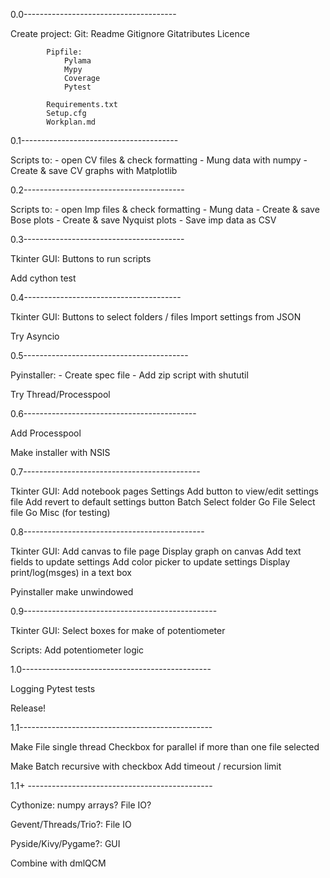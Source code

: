 
0.0--------------------------------------

Create project:
			Git:
				Readme
				Gitignore
				Gitatributes
				Licence
				
			Pipfile:
				Pylama
				Mypy
				Coverage
				Pytest

			Requirements.txt
			Setup.cfg
			Workplan.md
			

0.1---------------------------------------

Scripts to:
    	- open CV files & check formatting
	- Mung data with numpy
	- Create & save CV graphs with Matplotlib
	

0.2----------------------------------------

Scripts to:
    	- open Imp files & check formatting
	- Mung data
	- Create & save Bose plots
	- Create & save Nyquist  plots
	- Save imp data as CSV


0.3----------------------------------------

Tkinter GUI:
	Buttons to run scripts

Add cython test


0.4---------------------------------------

Tkinter GUI:
	Buttons to select folders / files
	Import settings from JSON

Try Asyncio 


0.5-----------------------------------------

Pyinstaller:
	- Create spec file
	- Add zip script with shututil

Try Thread/Processpool


0.6-------------------------------------------


Add Processpool

Make installer with NSIS


0.7--------------------------------------------

Tkinter GUI:
	Add notebook pages
			Settings
				Add button to view/edit settings file
				Add revert to default settings button
			Batch
				Select folder
				Go
			File
				Select file
				Go
			Misc
				(for testing)

0.8---------------------------------------------

Tkinter GUI:
		Add canvas to file page
		Display graph on canvas
	Add text fields to update settings
	Add color picker to update settings
	Display print/log(msges) in a text box

Pyinstaller make unwindowed


0.9------------------------------------------------

Tkinter GUI:
		Select boxes for make of potentiometer

Scripts: 
		Add potentiometer logic



1.0-----------------------------------------------

Logging
Pytest tests

Release!

1.1------------------------------------------------

Make File single thread 
	Checkbox for parallel if more than one file selected


Make Batch recursive with checkbox
	Add timeout / recursion limit

1.1+ ----------------------------------------------

Cythonize:
	numpy arrays?
	File IO?

Gevent/Threads/Trio?:
	File IO

Pyside/Kivy/Pygame?:
	GUI

Combine with dmlQCM




	